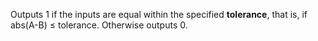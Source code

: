 
[comment]: # (BooleanCanvasModule)
Outputs 1 if the inputs are equal within the specified **tolerance**, that is, if abs(A-B) ≤ tolerance. Otherwise outputs 0.
